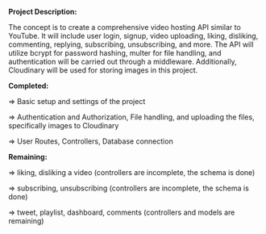 **Project Description:**

The concept is to create a comprehensive video hosting API similar to YouTube. It will include user login, signup, video uploading, liking, disliking, commenting, replying, subscribing, unsubscribing, and more. The API will utilize bcrypt for password hashing, multer for file handling, and authentication will be carried out through a middleware. Additionally, Cloudinary will be used for storing images in this project.

**Completed:**

=> Basic setup and settings of the project

=> Authentication and Authorization, File handling, and uploading 
the files, specifically images to Cloudinary

=> User Routes, Controllers, Database connection 

**Remaining:**

=> liking, disliking a video (controllers are incomplete, the schema is done)

=> subscribing, unsubscribing (controllers are incomplete, the schema is done)

=> tweet, playlist, dashboard, comments (controllers and models are remaining)

